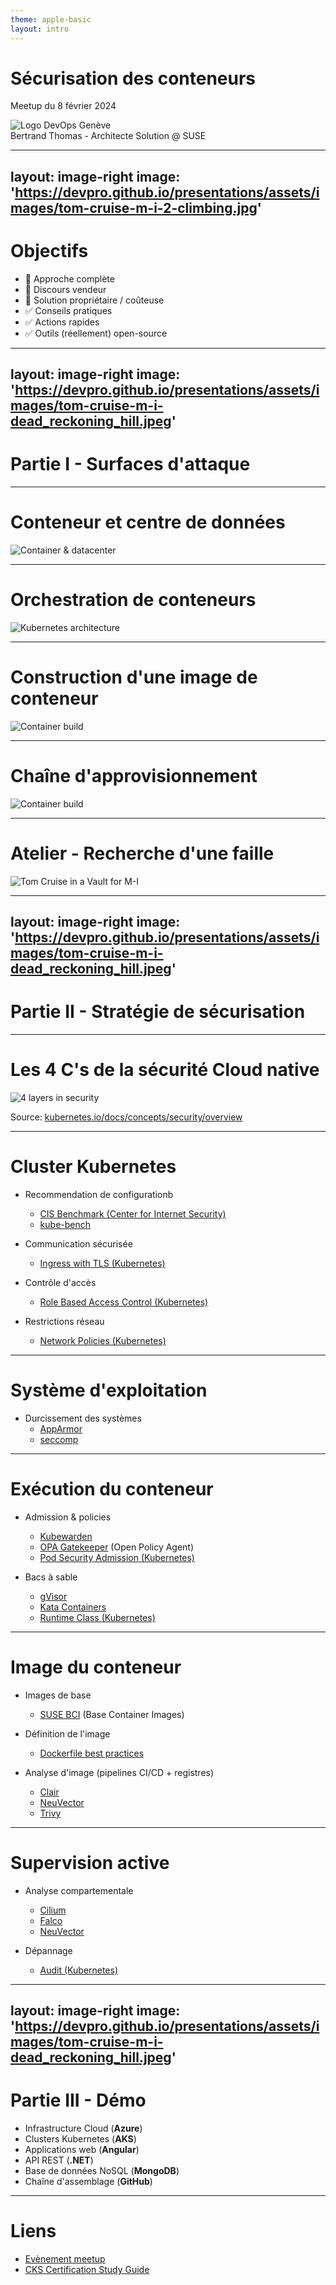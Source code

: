 ```yaml
---
theme: apple-basic
layout: intro
---
```


# Sécurisation des conteneurs

Meetup du 8 février 2024

<img src="https://secure.meetupstatic.com/photos/event/8/f/6/c/clean_469416716.webp" alt="Logo DevOps Genève" class="m-8 ml-70 h-40 rounded shadow" />

<div class="absolute bottom-10">
  <span class="font-700">
    Bertrand Thomas - Architecte Solution @ SUSE
  </span>
</div>

---
layout: image-right
image: 'https://devpro.github.io/presentations/assets/images/tom-cruise-m-i-2-climbing.jpg'
---

# Objectifs

* 🚫 Approche complète
* 🚫 Discours vendeur
* 🚫 Solution propriétaire / coûteuse
* ✅ Conseils pratiques
* ✅ Actions rapides
* ✅ Outils (réellement) open-source

---
layout: image-right
image: 'https://devpro.github.io/presentations/assets/images/tom-cruise-m-i-dead_reckoning_hill.jpeg'
---

# Partie I - Surfaces d'attaque

---

# Conteneur et centre de données

<!-- L'approche traditionnelle des outils de sécurité système ne marche pas avec les conteneurs -->

<img src="https://devpro.github.io/presentations/assets/images/container-inside.png" alt="Container & datacenter" class="m-8 ml-50 h-100" />

---

# Orchestration de conteneurs

<!-- Clusters Kubernetes, nodes = serveurs (VMs) -->

<img src="https://devpro.github.io/presentations/assets/images/kubernetes-architecture.png" alt="Kubernetes architecture" class="ml-20 h-110" />

---

# Construction d'une image de conteneur

<!-- Dockerfile, registre -->

<img src="https://devpro.github.io/presentations/assets/images/container-build.png" alt="Container build" class="m-8 ml-30 h-100" />

---

# Chaîne d'approvisionnement

<!-- Base de code, CI/CD pipelines, registre d'images, registre de charts Helm ; exemple avec images sur DockerHub, charts Helm -->

<img src="https://devpro.github.io/presentations/assets/images/continuous-delivery-pipeline.png" alt="Container build" class="m-18 ml-5 h-65" />

---

# Atelier - Recherche d'une faille

<!-- Tableau blanc "Brainstorming - Hack the container" -->

<img src="https://devpro.github.io/presentations/assets/images/tom-cruise-m-i-vault.jpeg" alt="Tom Cruise in a Vault for M-I" class="m-8 ml-40 h-80 rounded shadow" />

---
layout: image-right
image: 'https://devpro.github.io/presentations/assets/images/tom-cruise-m-i-dead_reckoning_hill.jpeg'
---

# Partie II - Stratégie de sécurisation

---

# Les 4 C's de la sécurité Cloud native

<img src="https://kubernetes.io/images/docs/4c.png" alt="4 layers in security" class="m-8 ml-40 h-80 rounded shadow" />

Source: [kubernetes.io/docs/concepts/security/overview](https://kubernetes.io/docs/concepts/security/overview/)

---

# Cluster Kubernetes

* Recommendation de configurationb
  * [CIS Benchmark (Center for Internet Security)](https://www.cisecurity.org/benchmark/kubernetes)
  * [kube-bench](https://github.com/aquasecurity/kube-bench)

* Communication sécurisée
  * [Ingress with TLS (Kubernetes)](https://kubernetes.io/docs/concepts/services-networking/ingress/#tls)

* Contrôle d'accès
  * [Role Based Access Control (Kubernetes)](https://kubernetes.io/docs/reference/access-authn-authz/rbac/)

* Restrictions réseau
  * [Network Policies (Kubernetes)](https://kubernetes.io/docs/concepts/services-networking/network-policies/)

---

# Système d'exploitation

* Durcissement des systèmes
  * [AppArmor](https://kubernetes.io/docs/tutorials/security/apparmor/)
  * [seccomp](https://kubernetes.io/docs/tutorials/security/seccomp/)

---

# Exécution du conteneur

* Admission & policies
  * [Kubewarden](https://www.kubewarden.io/)
  * [OPA Gatekeeper](https://open-policy-agent.github.io/gatekeeper/website/) (Open Policy Agent)
  * [Pod Security Admission (Kubernetes)](https://kubernetes.io/docs/concepts/security/pod-security-admission/)

* Bacs à sable
  * [gVisor](https://gvisor.dev/)
  * [Kata Containers](https://katacontainers.io/)
  * [Runtime Class (Kubernetes)](https://kubernetes.io/docs/concepts/containers/runtime-class/)

---

# Image du conteneur

* Images de base
  * [SUSE BCI](https://registry.suse.com/#bci) (Base Container Images)

* Définition de l'image
  * [Dockerfile best practices](https://docs.docker.com/develop/develop-images/dockerfile_best-practices/)

* Analyse d'image (pipelines CI/CD + registres)
  * [Clair](https://quay.github.io/clair/)
  * [NeuVector](https://open-docs.neuvector.com/)
  * [Trivy](https://aquasecurity.github.io/trivy)

---

# Supervision active

* Analyse compartementale
  * [Cilium](https://cilium.io/)
  * [Falco](https://falco.org/docs/)
  * [NeuVector](https://open-docs.neuvector.com/)

* Dépannage
  * [Audit (Kubernetes)](https://kubernetes.io/docs/tasks/debug/debug-cluster/audit/)

---
layout: image-right
image: 'https://devpro.github.io/presentations/assets/images/tom-cruise-m-i-dead_reckoning_hill.jpeg'
---

# Partie III - Démo

<!-- Codebase: https://github.com/devpro/sales-portal -->

* Infrastructure Cloud (**Azure**)
* Clusters Kubernetes (**AKS**)
* Applications web (**Angular**)
* API REST (**.NET**)
* Base de données NoSQL (**MongoDB**)
* Chaîne d'assemblage (**GitHub**)

<!-- Web app: https://sales-portal.20.31.7.5.sslip.io/ -->

---

# Liens

* [Evènement meetup](https://www.meetup.com/fr-FR/devops-geneve/events/298652964/)
* [CKS Certification Study Guide](https://github.com/devpro/learn-kubernetes/tree/main/docs/certifications/cks)
